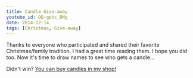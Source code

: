 ```yaml
---
title: Candle Give-away
youtube_id: QQ-gpVc_BNg
date: 2014-12-14
tags: [Christmas, Give-away]
---
```

Thanks to everyone who participated and shared their favorite Christmas/family tradition. I had a great time reading them. I hope you did too. Now it's time to draw names to see who gets a candle...

Didn't win? [You can buy candles in my shop!](http://thebeevlog.com/shop)
